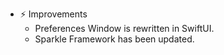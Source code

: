 -   ⚡️ Improvements
    -   Preferences Window is rewritten in SwiftUI.
    -   Sparkle Framework has been updated.
